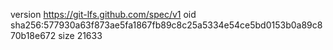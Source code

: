 version https://git-lfs.github.com/spec/v1
oid sha256:577930a63f873ae5fa1867fb89c8c25a5334e54ce5bd0153b0a89c870b18e672
size 21633
